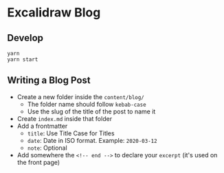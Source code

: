 # Excalidraw Blog

## Develop

```
yarn
yarn start
```

## Writing a Blog Post

- Create a new folder inside the `content/blog/`
  - The folder name should follow `kebab-case`
  - Use the slug of the title of the post to name it
- Create `index.md` inside that folder
- Add a frontmatter
  - `title`: Use Title Case for Titles
  - `date`: Date in ISO format. Example: `2020-03-12`
  - `note`: Optional
- Add somewhere the `<!-- end -->` to declare your `excerpt` (it's used on the front page)
